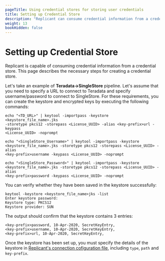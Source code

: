 ```yaml
---
pageTitle: Using credential stores for storing user credentials
title: Setting up Credential Store
description: "Replicant can consume credential information from a credential store. This page describes the necessary steps for creating a credential store."
weight: 13
bookHidden: false
---
```


# Setting up Credential Store
Replicant is capable of consuming credential information from a credential store. This page describes the necessary steps for creating a credential store.

Let's take an example of **Teradata->SingleStore** pipeline. Let's assume that you need to specify a URL to connect to Teradata and specify username/password to connect to SingleStore. For these requirements, you can create the keystore and encrypted keys by executing the following commands:

```shell
echo "<TD_URL>" | keytool -importpass -keystore <keystore_file_name>.jks
-storetype pkcs12 -storepass <License_UUID> -alias <key-prefix>url -keypass
<License_UUID> -noprompt
```

```shell
echo "<SingleStore_Username>" | keytool -importpass -keystore
<keystore_file_name>.jks -storetype pkcs12 -storepass <License_UUID> -alias
<key-prefix>username -keypass <License_UUID> -noprompt
```

```shell
echo "<SingleStore_Password>" | keytool -importpass -keystore
<keystore_file_name>.jks -storetype pkcs12 -storepass <License_UUID> -alias
<key-prefix>password -keypass <License_UUID> -noprompt
```

You can verify whether they have been saved in the keystore successfully:

```shell
keytool -keystore <keystore_file_name>jks -list
Enter keystore password:
Keystore type: PKCS12
Keystore provider: SUN
```

The output should confirm that the keystore contains 3 entries:

```
<key-prefix>password, 10-Apr-2020, SecretKeyEntry,
<key-prefix>username, 10-Apr-2020, SecretKeyEntry,
<key-prefix>url, 10-Apr-2020, SecretKeyEntry,
```

Once the keystore has been set up, you must specify the details of the keystore in [Replicant's connection cofiguration file](/docs/source-setup/snowflake/#additional-parameters), including `type`, `path` and `key-prefix`.